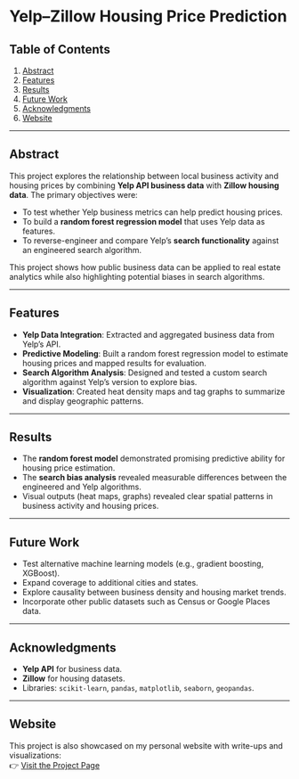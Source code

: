 # Yelp–Zillow Housing Price Prediction

## Table of Contents
1. [Abstract](#abstract)
2. [Features](#features)
3. [Results](#results)
4. [Future Work](#future-work)
5. [Acknowledgments](#acknowledgments)
6. [Website](#website)

---

## Abstract
This project explores the relationship between local business activity and housing prices by combining **Yelp API business data** with **Zillow housing data**. The primary objectives were:

- To test whether Yelp business metrics can help predict housing prices.
- To build a **random forest regression model** that uses Yelp data as features.
- To reverse-engineer and compare Yelp’s **search functionality** against an engineered search algorithm.

This project shows how public business data can be applied to real estate analytics while also highlighting potential biases in search algorithms.

---

## Features

- **Yelp Data Integration**: Extracted and aggregated business data from Yelp’s API.  
- **Predictive Modeling**: Built a random forest regression model to estimate housing prices and mapped results for evaluation.  
- **Search Algorithm Analysis**: Designed and tested a custom search algorithm against Yelp’s version to explore bias.  
- **Visualization**: Created heat density maps and tag graphs to summarize and display geographic patterns.  

---

## Results
- The **random forest model** demonstrated promising predictive ability for housing price estimation.  
- The **search bias analysis** revealed measurable differences between the engineered and Yelp algorithms.  
- Visual outputs (heat maps, graphs) revealed clear spatial patterns in business activity and housing prices.  

---

## Future Work
- Test alternative machine learning models (e.g., gradient boosting, XGBoost).  
- Expand coverage to additional cities and states.  
- Explore causality between business density and housing market trends.  
- Incorporate other public datasets such as Census or Google Places data.  

---

## Acknowledgments
- **Yelp API** for business data.  
- **Zillow** for housing datasets.  
- Libraries: `scikit-learn`, `pandas`, `matplotlib`, `seaborn`, `geopandas`.  

---

## Website
This project is also showcased on my personal website with write-ups and visualizations:  
👉 [Visit the Project Page](https://txcwalker.github.io)
